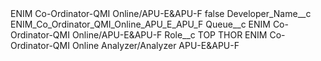 <?xml version="1.0" encoding="UTF-8"?>
<CustomMetadata xmlns="http://soap.sforce.com/2006/04/metadata" xmlns:xsi="http://www.w3.org/2001/XMLSchema-instance" xmlns:xsd="http://www.w3.org/2001/XMLSchema">
    <label>ENIM Co-Ordinator-QMI Online/APU-E&amp;APU-F</label>
    <protected>false</protected>
    <values>
        <field>Developer_Name__c</field>
        <value xsi:type="xsd:string">ENIM_Co_Ordinator_QMI_Online_APU_E_APU_F</value>
    </values>
    <values>
        <field>Queue__c</field>
        <value xsi:type="xsd:string">ENIM Co-Ordinator-QMI Online/APU-E&amp;APU-F</value>
    </values>
    <values>
        <field>Role__c</field>
        <value xsi:type="xsd:string">TOP THOR ENIM Co-Ordinator-QMI Online Analyzer/Analyzer APU-E&amp;APU-F</value>
    </values>
</CustomMetadata>
